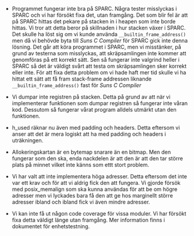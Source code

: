 
* Programmet fungerar inte bra på SPARC. Några tester misslyckas i SPARC och vi har försökt fixa det, utan framgång. Det som blir fel är att på SPARC hittas det pekare på stacken in i heapen som inte borde hittas. Vi tror att detta beror på skillnaden i hur stacken växer i SPARC. Det skulle ha löst sig om vi kunde använda `__builtin_frame_address()` men då vi behövde byta till _Suns C Compiler_ för SPARC gick inte denna lösning. Det går att köra programmet i SPARC, men vi misstänker, på grund av testerna som misslyckas, att skräpsamlingen inte kommer att genomföras på ett korrekt sätt. Sen så fungerar inte valgrind heller i SPARC så det är väldigt svårt att testa om skräpsamlingen sker korrekt eller inte. För att fixa detta problem om vi hade haft mer tid skulle vi ha hittat ett sätt att få fram stack-frame addressen liknande `__builtin_frame_address()` fast för _Suns C Compiler_

* Vi dumpar inte registren på stacken. Detta på grund av att när vi implementerar funktionen som dumpar registren så fungerar inte våran kod. Dessutom så fungerar vårat program alldels utmärkt utan den funktionen.

* h_used räknar nu även med padding och headers. Detta eftersom vi anser att det är mera logiskt att ha med padding och headers i uträkningen.

* Allokeringskartan är en bytemap snarare än en bitmap. Men den fungerar som den ska, enda nackdelen är att den är att den tar större plats på minnet vilket inte känns som ettt stort problem. 

* Vi har valt att inte implementera höga adresser. Detta eftersom det inte var ett krav och för att vi aldrig fick den att fungera. Vi gjorde försök med posix_memalign som ska kunna användas för att be om högre adresser men vi lyckades bara få den att ge hos marginellt större adresser ibland och ibland fick vi även mindre adresser.

* Vi kan inte få ut någon code coverage för vissa moduler. Vi har försökt fixa detta väldigt länge utan framgång. Mer information finns i dokumentet för enhetstestning. 
